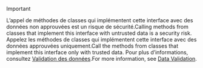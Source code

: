 > [!IMPORTANT]
> <span data-ttu-id="ea15d-101">L’appel de méthodes de classes qui implémentent cette interface avec des données non approuvées est un risque de sécurité.</span><span class="sxs-lookup"><span data-stu-id="ea15d-101">Calling methods from classes that implement this interface with untrusted data is a security risk.</span></span> <span data-ttu-id="ea15d-102">Appelez les méthodes de classes qui implémentent cette interface avec des données approuvées uniquement.</span><span class="sxs-lookup"><span data-stu-id="ea15d-102">Call the methods from classes that implement this interface only with trusted data.</span></span> <span data-ttu-id="ea15d-103">Pour plus d’informations, consultez [Validation des données](https://www.owasp.org/index.php/Data_Validation).</span><span class="sxs-lookup"><span data-stu-id="ea15d-103">For more information, see [Data Validation](https://www.owasp.org/index.php/Data_Validation).</span></span>